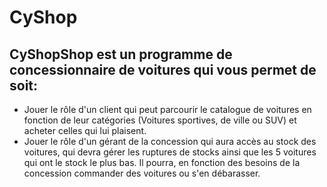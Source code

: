 # CyShop

## CyShopShop est un programme de concessionnaire de voitures qui vous permet de soit: 
* Jouer le rôle d'un client qui peut parcourir le catalogue de voitures en fonction de leur catégories (Voitures sportives, de ville ou SUV) et acheter celles qui lui plaisent.
* Jouer le rôle d'un gérant de la concession qui aura accès au stock des voitures, qui devra gérer les ruptures de stocks ainsi que les 5 voitures qui ont le stock le plus bas. Il pourra, en fonction des besoins de la concession commander des voitures ou s'en débarasser.
